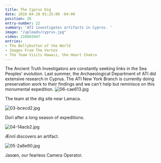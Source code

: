 ```yaml
---
title: The Cyprus Dig
date: 2016-04-28 01:25:00 -04:00
position: 26
entry-number: 22
summary: 'ATI investigates artifacts in Cyprus. '
image: "/uploads/cyprus.jpg"
video: 216603447
entries:
- The Bellybutton of the World
- Images From The Vortex
- The Team Visits Hawaii, the Heart Chakra
---
```


The Ancient Truth Investigators are constantly seeking links in the Sea Peoples' evolution. Last summer, the Archaeological Department of ATI did extensive research in Cyprus. The ATI New York Branch is currently doing preservation work to their findings and we can't help but reminisce on this monumental expedition.
![06-cae613.jpg](/uploads/06-cae613.jpg)

The team at the dig site near Lamaca.

![03-bcecd2.jpg](/uploads/03-bcecd2.jpg)

Dorï after a long season of expeditions.

![04-14acb2.jpg](/uploads/04-14acb2.jpg)

Ænnî discovers an artifact.

![05-2a8e90.jpg](/uploads/05-2a8e90.jpg)

Jasœn, our fearless Camera Operator.
